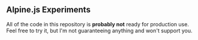 ## Alpine.js Experiments

All of the code in this repository is **probably not** ready for production use. Feel free to try it, but I'm not guaranteeing anything and won't support you.